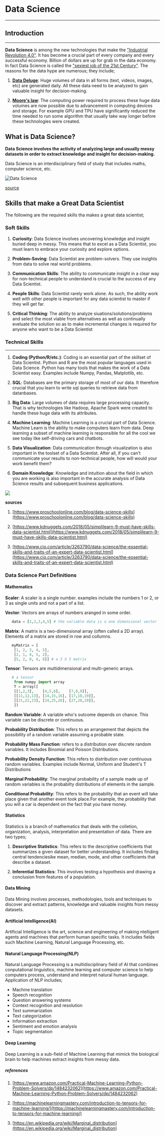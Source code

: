 # Data Science

---

## Introduction

---

**Data Science** is among the new technologies that make the ["Industrial Revolution 4.0"](https://en.wikipedia.org/wiki/Industry_4.0). It has become a crucial part of every company and every successful economy. Billion of dollars are up for grab in the data economy. In fact Data Science is called the ["sexiest job of the 21st Century"](https://www.forbes.com/sites/sap/2014/01/21/data-scientist-sexiest-job-of-the-century/#1ebdf15a674b). The reasons for the data hype are numerous; they include;

1. **[Data Deluge](http://science.psu.edu/sciencejournaldec2012/archives/june-2016/features/data-deluge)**: Huge volumes of data in all forms (text, videos, images, etc) are generated daily. All these data need to be analyzed to gain valuable insight for decision-making.

2. **[Moore's law](https://en.wikipedia.org/wiki/Moore%27s_law)**: The computing power required to process these huge data volumes are now possible due to advancement in computing devices and storage. For example GPU and TPU have significantly reduced the time needed to run some algorithm that usually take way longer before these technologies were created.

## What is Data Science?

**Data Science involves the activity of analyzing large and usually messy datasets in order to extract knowledge and insight for decision-making.**

Data Science is an interdisciplinary field of study that includes maths, computer science, etc.

![Data Science](../images/data-science.png)

[source](https://www.kdnuggets.com/2016/10/battle-data-science-venn-diagrams.html)

## Skills that make a Great Data Scientist

The following are the required skills tha makes a great data scientist;

### Soft Skills

1. **Curiosity**: Data Science involves uncovering knowledge and insight buried deep in messy. This means that to excel as a Data Scientist, you must learn to embrace your curiosity and explore options.

2. **Problem-Soving**: Data Scientist are problem-solvers. They use insights from data to solve real world problems.

3. **Communication Skills**: The ability to communicate insight in a clear way for non-technical people to understand is crucial to the success of any Data Scientist.

4. **People Skills**: Data Scientist rarely work alone. As such, the ability work well with other people is important for any data scientist to master if they will get far.

5. **Critical Thinking**: The ability to analyze siuations/solutions/problems and select the most viable from alternatives as well as continually eveluate the solution so as to make incremental changes is required for anyone who want to be a Data Scientist

### Technical Skills

---

1. **Coding (Python/R/etc.)**: Coding is an essential part of the skillset of Data Scientist. Python and R are the most popular languages used in Data Science. Python has many tools that makes the work of a Data Scientist easy. Examples include Numpy, Pandas, Matplotlib, etc.

2. **SQL**: Databases are the primary storage of most of our data. It therefore crucial that you learn to write sql queries to retrieve data from datanbases.

3. **Big Data**: Large volumes of data requires large processing capacity. That is why technologies like Hadoop, Apache Spark were created to handle these huge data with its attributes.

4. **Machine Learning**: Machine Learning is a crucial part of Data Science. Machine Learn is the ability to make computers learn from data. Deep learning a subset of machine learning is responsible for all the cool we see today like self-driving cars and chatbots.

5. **Data Visualization**: Data communication through visualization is also important in the toolset of a Data Scientist. After all, if you can't communicate your results to non-technical people, how will would your work benefit them?

6. **Domain Knowledge**: Knowledge and intuition about the field in which you are working is also important in the accurate analysis of Data Science results and subsequent business applications.

![](../images/dataskills.jpg)

**sources**

1. [https://www.proschoolonline.com/blog/data-science-skills](https://www.proschoolonline.com/blog/data-science-skills)

2. [https://www.kdnuggets.com/2018/05/simplilearn-9-must-have-skills-data-scientist.html](https://www.kdnuggets.com/2018/05/simplilearn-9-must-have-skills-data-scientist.html)

3. [https://www.cio.com/article/3263790/data-science/the-essential-skills-and-traits-of-an-expert-data-scientist.html](https://www.cio.com/article/3263790/data-science/the-essential-skills-and-traits-of-an-expert-data-scientist.html)

### Data Science Part Definitions

#### Mathematics

**Scaler**: A scaler is a single number. examples include the numbers 1 or 2, or 3 as single units and not a part of a list.

**Vector**: Vectors are arrays of numbers aranged in some order.

```python
   data = [1,2,3,4,5] # the variable data is a one dimensional vector
```

**Matrix**: A matrix is a two-dimensional array (often called a 2D array). Elements of a matrix are stored in row and collumns.

```python
   myMatrix = [
    [1, 2, 3, 4, 5],
    [2, 1, 4, 5, 2],
    [5, 2, 0, 4, 8]] # a 3 X 5 matrix
```

**Tensor**: Tensors are multidimensional and multi-generic arrays.

```python
   # a tensor
    from numpy import array
    T = array([
    [[1,2,3],    [4,5,6],    [7,8,9]],
    [[11,12,13], [14,15,16], [17,18,19]],
    [[21,22,23], [24,25,26], [27,28,29]],
    ])
```

**Random Variable**: A variable who's outcome depends on chance. This variable can be discrete or continuous.

**Probability Distribution**: This refers to an arrangement that depicts the possibility of a random variable assuming a probable state.

**Probability Mass Function**: refers to a distribution over discrete random variables. It includes Binomial and Poisson Distributions.

**Probability Density Function**: This refers to distribution over continuous random variables. Examples include Normal, Uniform and Student's T Distributions

**Marginal Probability**: The marginal probability of a sample made up of random variables is the probabilty distributions of elements in the sample.

**Conditional Probability**: This refers to the probability that an event will take place given that another event took place.For example, the probability that you will a car is dependent on the fact that you have money.

#### Statistics

Statistics is a branch of mathematics that deals with the colletion, organization, analysis, interpretation and presentation of data. There are two types;

1. **Descriptive Statistics**: This refers to the descriptive coefficients that summarizes a given dataset for better understanding. It includes finding central tendenciesike mean, median, mode, and other coefficients that describe a dataset.

2. **Inferential Statistics**: This involves testing a hypothesis and drawing a conclusion from features of a population.

#### Data Mining

Data Mining involves processes, methodologies, tools and techniques to discover and extract patterns, knowledge and valuable insights from messy datasets.

#### Artificial Intelligence(AI)

Artificial Intelligence is the art, science and engineering of making ntelligent agents and machines that perform human specific tasks. It includes fields such Machine Learning, Natural Language Processing, etc.

#### Natural Language Processing(NLP)

Natural Language Processing is a multidisciplinary field of AI that combines conputational linguistics, machine learning and computer science to help computers process, understand and interpret natural human language. Application of NLP includes;

- Machine translation
- Speech recognition
- Question answering systems
- Context recognition and resolution
- Text summarization
- Text categorization
- Information extraction
- Sentiment and emotion analysis
- Topic segmentation

#### Deep Learning

Deep Learning is a sub-field of Machine Learning that mimick the biological brain to help machines extract insights from messy data.

##### references

1. [https://www.amazon.com/Practical-Machine-Learning-Python-Problem-Solvers/dp/1484232062](https://www.amazon.com/Practical-Machine-Learning-Python-Problem-Solvers/dp/1484232062)

2. [https://machinelearningmastery.com/introduction-to-tensors-for-machine-learning/](https://machinelearningmastery.com/introduction-to-tensors-for-machine-learning/)

3. [https://en.wikipedia.org/wiki/Marginal_distribution](https://en.wikipedia.org/wiki/Marginal_distribution)
